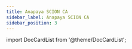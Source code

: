 ```yaml
---
title: Anapaya SCION CA
sidebar_label: Anapaya SCION CA
sidebar_position: 3
---
```


import DocCardList from '@theme/DocCardList';

<DocCardList />
